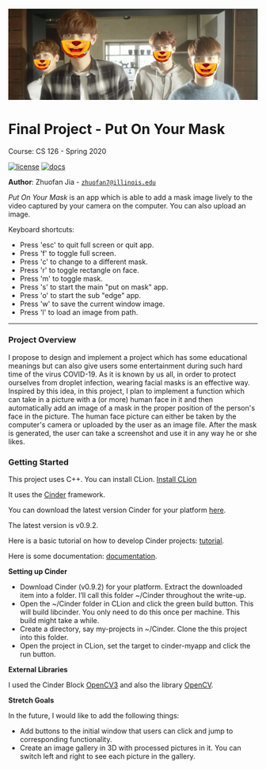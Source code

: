 ![Sample image](https://github.com/CS126SP20/final-project-zhuofan0121/blob/master/sample-pic.png)
# Final Project - Put On Your Mask
Course: CS 126 - Spring 2020

[![license](https://img.shields.io/badge/license-MIT-green)](LICENSE)
[![docs](https://img.shields.io/badge/docs-yes-brightgreen)](docs/README.md)

**Author**: Zhuofan Jia - [`zhuofan7@illinois.edu`](mailto:zhuofan7@illinois.edu)

*Put On Your Mask* is an app which is able to add a mask image lively to the video captured by your camera on the computer.
You can also upload an image.

Keyboard shortcuts:
* Press 'esc' to quit full screen or quit app.
* Press 'f' to toggle full screen.
* Press 'c' to change to a different mask.
* Press 'r' to toggle rectangle on face.
* Press 'm' to toggle mask.
* Press 's' to start the main "put on mask" app.
* Press 'o' to start the sub "edge" app.
* Press 'w' to save the current window image.
* Press 'l' to load an image from path.
---

### Project Overview

I propose to design and implement a project which has some educational 
meanings but can also give users some entertainment 
during such hard time of the virus COVID-19. As it is known by us all, in
order to protect ourselves from droplet infection, wearing facial masks is an
effective way. Inspired by this idea, in this project, I plan to implement a 
function which can take in a picture with a (or more) human face in it and 
then automatically add an image of a mask in the proper position of the person's
face in the picture. The human face picture can either be taken by the 
computer's camera or uploaded by the user as an image file. After the mask is
generated, the user can take a screenshot and use it in any way he or she likes.

### Getting Started

This project uses C++. You can install CLion.
[Install CLion](https://www.jetbrains.com/clion/)

It uses the [Cinder](https://libcinder.org) framework. 

You can download the latest version Cinder for your platform [here](https://libcinder.org/download).

The latest version is v0.9.2.

Here is a basic tutorial on how to develop Cinder projects:
[tutorial](https://libcinder.org/docs/guides/tour/hello_cinder_chapter1.html).

Here is some documentation:
[documentation](https://libcinder.org/docs/reference/index.html).

**Setting up Cinder**

* Download Cinder (v0.9.2) for your platform. Extract the downloaded item into a folder. 
I’ll call this folder ~/Cinder throughout the write-up.
* Open the ~/Cinder folder in CLion and click the green build button. This will build libcinder. 
You only need to do this once per machine. This build might take a while.
* Create a directory, say my-projects in ~/Cinder. Clone the this project into this folder.
* Open the project in CLion, set the target to cinder-myapp and click the run button.

**External Libraries**

I used the Cinder Block [OpenCV3](https://github.com/cinder/Cinder-OpenCV3)
and also the library [OpenCV](https://github.com/opencv/opencv).

**Stretch Goals**

In the future, I would like to add the following things:
* Add buttons to the initial window that users can click and jump to corresponding functionality.
* Create an image gallery in 3D with processed pictures in it. You can switch
left and right to see each picture in the gallery.
 
